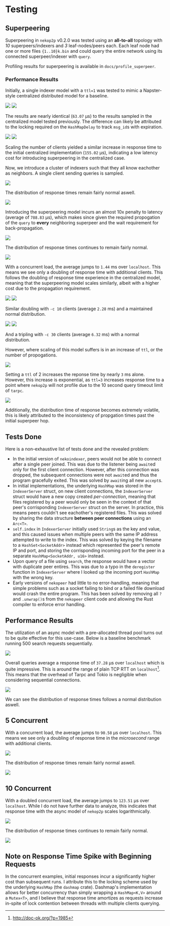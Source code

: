 # Testing
## Superpeering
Superpeering in `nekop2p` v0.2.0 was tested using an **all-to-all** topology
with *10* superpeers/indexers and *3* leaf-nodes/peers each. Each leaf node had
one or more files `{1..10}k.bin` and could query the entire network using its
connected superpeer/indexer with `query`.

Profiling results for superpeering is available in `docs/profile_superpeer`.

### Performance Results
Initially, a single indexer model with a `ttl=1` was tested to mimic a
Napster-style centralized distributed model for a baseline.

![](profile_superpeer/profile-1-1-1-scatter.png)
![](profile_superpeer/profile-1-1-1-hist.png)

The results are nearly identical (`63.07` µs) to the results sampled in the
centralized model tested previously. The difference can likely be attributed to
the locking required on the `HashMapDelay` to track `msg_id`s with expiration.

![](profile_superpeer/profile-1-10-1-scatter.png)
![](profile_superpeer/profile-1-10-1-hist.png)

Scaling the number of clients yielded a similar increase in response time to the
initial centralized implementation (`155.02` µs), indicating a low latency cost for
introducing superpeering in the centralized case.

Now, we introduce a cluster of indexers such that they all know eachother as
neighbors. A single client sending queries is sampled.

![](profile_superpeer/profile-10-1-1-scatter.png)

The distribution of response times remain fairly normal aswell.

![](profile_superpeer/profile-10-1-1-hist.png)

Introducing the superpeering model incurs an almost 10x penalty to latency
(average of `788.83` µs), which makes since given the required propogation of
the `query` to **every** neighboring superpeer and the wait requirement for
back-propagation.

![](profile_superpeer/profile-10-5-1-scatter.png)

The distribution of response times continues to remain fairly normal.

![](profile_superpeer/profile-10-5-1-hist.png)

With a concurrent load, the average jumps to `1.44` ms over `localhost`. This
means we see only a doubling of response time with additional clients. This
follows the doubling of response time experience in the centralized model,
meaning that the superpeering model scales similarly, albeit with a higher cost
due to the propagation requirement.

![](profile_superpeer/profile-10-10-1-scatter.png)
![](profile_superpeer/profile-10-10-1-hist.png)

Similar doubling with `-c 10` clients (average `2.28` ms) and a maintained
normal distribution.

![](profile_superpeer/profile-10-30-1-scatter.png)
![](profile_superpeer/profile-10-30-1-hist.png)

And a tripling with `-c 30` clients (average `6.32` ms) with a normal
distribution.

However, where scaling of this model suffers is in an increase of `ttl`, or the
number of propogations.

![](profile_superpeer/profile-10-30-2-scatter.png)

Setting a `ttl` of $2$ increases the reponse time by nearly `3` ms alone.
However, this increase is exponential, as `ttl=3` increases response time to a
point where `nekop2p` will not profile due to the 10 second query timeout limit
of `tarpc`.

![](profile_superpeer/profile-10-30-2-hist.png)

Additionally, the distribution time of response becomes extremely volatile, this
is likely attributed to the inconsistency of propgation times past the initial
superpeer hop.

## Tests Done
Here is a non-exhaustive list of tests done and the revealed problem:
- In the initial version of `nekoindexer`, peers would not be able to connect
  after a single peer joined. This was due to the listener being `await`ed only
  for the first client connection. However, after this connection was dropped,
  the subsequent connections were not `await`ed and thus the program gracefully
  exited. This was solved by `await`ing all new `accept`s.
- In initial implementations, the underlying `HashMap` was stored in the
  `IndexerServer` struct, on new client connections, the `IndexerServer` struct
  would have a new copy created *per-connection*, meaning that files registered
  by a peer would only be seen in the context of that peer's corrisponding
  `IndexerServer` struct on the server. In practice, this means peers couldn't
  see eachother's registered files. This was solved by sharing the data
  structure **between peer connections** using an `Arc<T>`.
- `self.index` in `IndexerServer` initially used `String`s as the key and value,
  and this caused issues when multiple peers with the same IP address attempted
  to write to the index. This was solved by keying the filename to a
  `HashSet<SocketAddr>` instead which represented the peer's remote IP and port,
  and storing the corrisponding incoming port for the peer in a separate
  `HashMap<SocketAddr, u16>` instead.
- Upon query of a file using `search`, the response would have a vector with
  duplicate peer entires. This was due to a typo in the `deregister` function in
  `IndexerServer` where I looked up the incoming port `HashMap` with the wrong
  key.
- Early versions of `nekopeer` had little to no error-handling, meaning that
  simple problems such as a socket failing to bind or a failed file download
  would crash the entire program. This has been solved by removing all `?` and
  `.unwrap()`s from the `nekopeer` client code and allowing the Rust compiler to
  enforce error handling.

## Performance Results
The utilization of an async model with a pre-allocated thread pool turns out to
be quite effective for this use-case. Below is a baseline benchmark running 500
search requests sequentially.

![](profile_results/profile-1-scatter.png)

Overall queries average a response time of `37.28` µs over `localhost` which is
quite impressive. This is around the range of plain TCP RTT on `localhost`[^1].
This means that the overhead of Tarpc and Tokio is negligible when considering
sequential connections.

![](profile_results/profile-1-hist.png)

We can see the distribution of response times follows a normal distribution
aswell.

## 5 Concurrent
With a concurrent load, the average jumps to `90.58` µs over `localhost`. This
means we see only a doubling of response time in the *microsecond* range with
additional clients.

![](profile_results/profile-5-scatter.png)

The distribution of response times remain fairly normal aswell.

![](profile_results/profile-5-hist.png)

## 10 Concurrent
With a doubled concurrent load, the average jumps to `123.51` µs over
`localhost`. While I do not have further data to analyze, this indicates that
response time with the async model of `nekop2p` scales logarithmically.

![](profile_results/profile-10-scatter.png)

The distribution of response times continues to remain fairly normal.

![](profile_results/profile-10-hist.png)

## Note on Response Time Spike with Beginning Requests
In the concurrent examples, initial responses incur a significantly higher cost
than subsequent runs. I attribute this to the locking scheme used by the
underlying `HashMap` (the `dashmap` crate). Dashmap's implementation allows for
better concurrency than simply wrapping a `HashMap<K,V>` around a `Mutex<T>`,
and I believe that response time amortizes as requests increase in-spite of
lock contention between threads with multiple clients querying.

[^1]: http://doc-ok.org/?p=1985

<!-- set vim: tw=80:
-->
